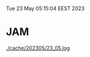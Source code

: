 Tue 23 May 05:15:04 EEST 2023
# JAM
<a href='./cache/202305/23_05.log'>./cache/202305/23_05.log</a>
